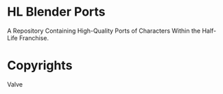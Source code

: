 # HL Blender Ports
 A Repository Containing High-Quality Ports of Characters Within the Half-Life Franchise.





 # Copyrights
 Valve
